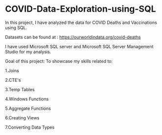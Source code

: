 # COVID-Data-Exploration-using-SQL

In this project, I have analyzed the data for COVID Deaths and Vaccinations using SQL.

Datasets can be found at : https://ourworldindata.org/covid-deaths

I have used Microsoft SQL server and Microsoft SQL Server Management Studio for my analysis.

Goal of this project:
To showcase my skills related to:

1.Joins

2.CTE's

3.Temp Tables

4.Windows Functions

5.Aggregate Functions

6.Creating Views

7.Converting Data Types
